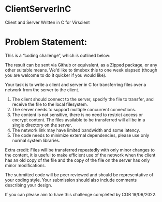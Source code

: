 # ClientServerInC
 Client and Server Written in C for Virscient

Problem Statement:
==================

This is a “coding challenge”, which is outlined below:

The result can be sent via Github or equivalent, as a Zipped package, or any other suitable means.
 We'd like to timebox this to one week elapsed (though you are welcome to do it quicker if you would like).

Your task is to write a client and server in C for transferring files over a network from the server to the client.
 
1.  The client should connect to the server, specify the file to transfer,
     and receive the file to the local filesystem.
2.  The server needs to support multiple concurrent connections.
3.  The content is not sensitive, there is no need to restrict access or encrypt content.
     The files available to be transferred will all be in a single directory on the server.
4.  The network link may have limited bandwidth and some latency.
5.  The code needs to minimize external dependencies, please use only normal system libraries.

Extra credit:  Files will be transferred repeatedly with only minor changes to the content,
 it is useful to make efficient use of the network when the client has an old copy of the file
 and the copy of the file on the server has only minor modifications.

The submitted code will be peer reviewed and should be representative of your coding style.
 Your submission should also include comments describing your design.

  
 If you can please aim to have this challenge completed by COB 19/09/2022.
